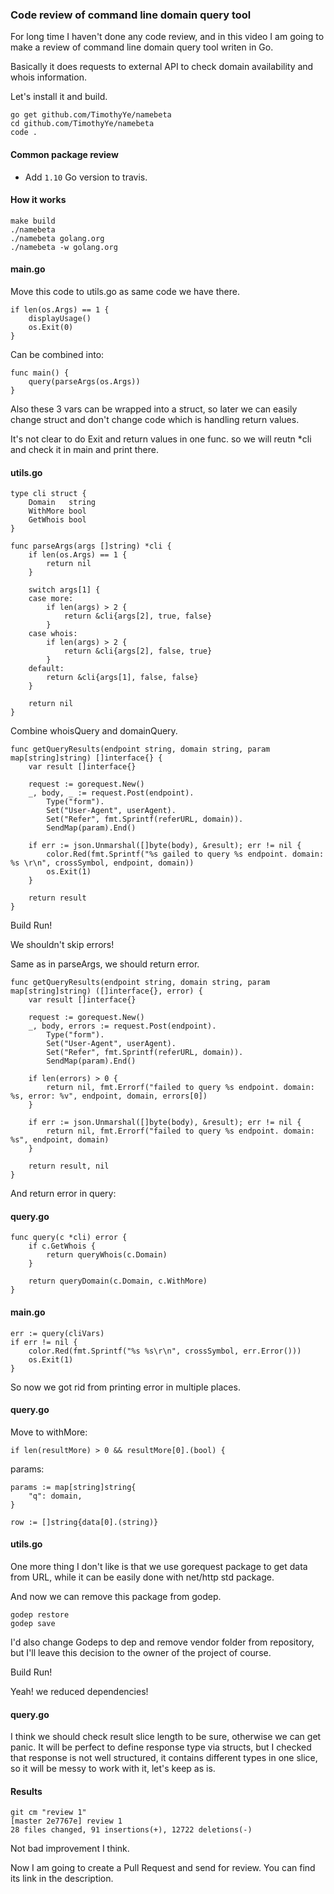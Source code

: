 ### Code review of command line domain query tool

For long time I haven't done any code review, and in this video I am going to make a review of command line domain query tool writen in Go.

Basically it does requests to external API to check domain availability and whois information.

Let's install it and build.

```
go get github.com/TimothyYe/namebeta
cd github.com/TimothyYe/namebeta
code .
```

#### Common package review

 - Add `1.10` Go version to travis.

#### How it works

```
make build
./namebeta
./namebeta golang.org
./namebeta -w golang.org
```

#### main.go

Move this code to utils.go as same code we have there.

```
if len(os.Args) == 1 {
	displayUsage()
	os.Exit(0)
}
```

Can be combined into:

```
func main() {
	query(parseArgs(os.Args))
}
```

Also these 3 vars can be wrapped into a struct, so later we can easily change struct and don't change code which is handling return values.

It's not clear to do Exit and return values in one func. so we will reutn *cli and check it in main and print there.

#### utils.go

```
type cli struct {
	Domain   string
	WithMore bool
	GetWhois bool
}

func parseArgs(args []string) *cli {
	if len(os.Args) == 1 {
		return nil
	}

	switch args[1] {
	case more:
		if len(args) > 2 {
			return &cli{args[2], true, false}
		}
	case whois:
		if len(args) > 2 {
			return &cli{args[2], false, true}
		}
	default:
		return &cli{args[1], false, false}
	}

	return nil
}
```

Combine whoisQuery and domainQuery.

```
func getQueryResults(endpoint string, domain string, param map[string]string) []interface{} {
	var result []interface{}

	request := gorequest.New()
	_, body, _ := request.Post(endpoint).
		Type("form").
		Set("User-Agent", userAgent).
		Set("Refer", fmt.Sprintf(referURL, domain)).
		SendMap(param).End()

	if err := json.Unmarshal([]byte(body), &result); err != nil {
		color.Red(fmt.Sprintf("%s gailed to query %s endpoint. domain: %s \r\n", crossSymbol, endpoint, domain))
		os.Exit(1)
	}

	return result
}
```

Build Run!

We shouldn't skip errors!

Same as in parseArgs, we should return error.

```
func getQueryResults(endpoint string, domain string, param map[string]string) ([]interface{}, error) {
	var result []interface{}

	request := gorequest.New()
	_, body, errors := request.Post(endpoint).
		Type("form").
		Set("User-Agent", userAgent).
		Set("Refer", fmt.Sprintf(referURL, domain)).
		SendMap(param).End()

	if len(errors) > 0 {
		return nil, fmt.Errorf("failed to query %s endpoint. domain: %s, error: %v", endpoint, domain, errors[0])
	}

	if err := json.Unmarshal([]byte(body), &result); err != nil {
		return nil, fmt.Errorf("failed to query %s endpoint. domain: %s", endpoint, domain)
	}

	return result, nil
}
```

And return error in query:

#### query.go

```
func query(c *cli) error {
	if c.GetWhois {
		return queryWhois(c.Domain)
	}

	return queryDomain(c.Domain, c.WithMore)
}
```

#### main.go

```
err := query(cliVars)
if err != nil {
	color.Red(fmt.Sprintf("%s %s\r\n", crossSymbol, err.Error()))
	os.Exit(1)
}
```

So now we got rid from printing error in multiple places.

#### query.go

Move to withMore:

`if len(resultMore) > 0 && resultMore[0].(bool) {`

params:
```
params := map[string]string{
	"q": domain,
}
```

```
row := []string{data[0].(string)}
```

#### utils.go

One more thing I don't like is that we use gorequest package to get data from URL, while it can be easily done with net/http std package.

And now we can remove this package from godep.

```
godep restore
godep save
```

I'd also change Godeps to dep and remove vendor folder from repository, but I'll leave this decision to the owner of the project of course.

Build Run!

Yeah! we reduced dependencies!

#### query.go

I think we should check result slice length to be sure, otherwise we can get panic. It will be perfect to define response type via structs, but I checked that response is not well structured, it contains different types in one slice, so it will be messy to work with it, let's keep as is.

#### Results

```
git cm "review 1"
[master 2e7767e] review 1
28 files changed, 91 insertions(+), 12722 deletions(-)
```

Not bad improvement I think.

Now I am going to create a Pull Request and send for review. You can find its link in the description.